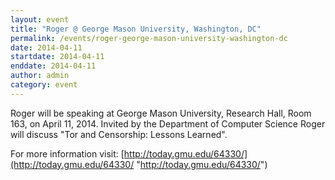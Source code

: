 ```yaml
---
layout: event
title: "Roger @ George Mason University, Washington, DC"
permalink: /events/roger-george-mason-university-washington-dc
date: 2014-04-11
startdate: 2014-04-11
enddate: 2014-04-11
author: admin
category: event
---
```


Roger will be speaking at George Mason University, Research Hall, Room 163, on April 11, 2014. Invited by the Department of Computer Science Roger will discuss "Tor and Censorship: Lessons Learned".

For more information visit: [http://today.gmu.edu/64330/](http://today.gmu.edu/64330/ "http://today.gmu.edu/64330/")

